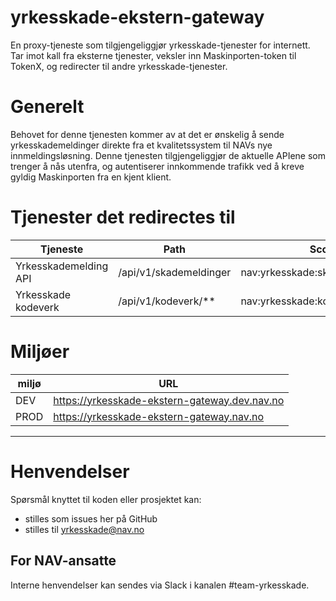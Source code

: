 # yrkesskade-ekstern-gateway
En proxy-tjeneste som tilgjengeliggjør yrkesskade-tjenester for internett. Tar imot kall fra eksterne tjenester, veksler inn Maskinporten-token til TokenX, og redirecter til andre yrkesskade-tjenester.

# Generelt
Behovet for denne tjenesten kommer av at det er ønskelig å sende yrkesskademeldinger direkte fra et kvalitetssystem til NAVs nye innmeldingsløsning.
Denne tjenesten tilgjengeliggjør de aktuelle APIene som trenger å nås utenfra, og autentiserer innkommende trafikk ved å kreve gyldig Maskinporten fra en kjent klient.

# Tjenester det redirectes til

| Tjeneste              | Path                   | Scope                             |
|-----------------------|------------------------|-----------------------------------|
| Yrkesskademelding API | /api/v1/skademeldinger | nav:yrkesskade:skademelding.write |
| Yrkesskade kodeverk   | /api/v1/kodeverk/**    | nav:yrkesskade:kodeverk.read      |

# Miljøer
| miljø | URL                                           |
|-------|-----------------------------------------------|
| DEV   | https://yrkesskade-ekstern-gateway.dev.nav.no |
| PROD  | https://yrkesskade-ekstern-gateway.nav.no     |

---

# Henvendelser

Spørsmål knyttet til koden eller prosjektet kan:
- stilles som issues her på GitHub
- stilles til yrkesskade@nav.no

## For NAV-ansatte

Interne henvendelser kan sendes via Slack i kanalen #team-yrkesskade.